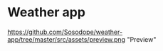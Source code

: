# Weather app

https://github.com/Sosodope/weather-app/tree/master/src/assets/preview.png "Preview"
